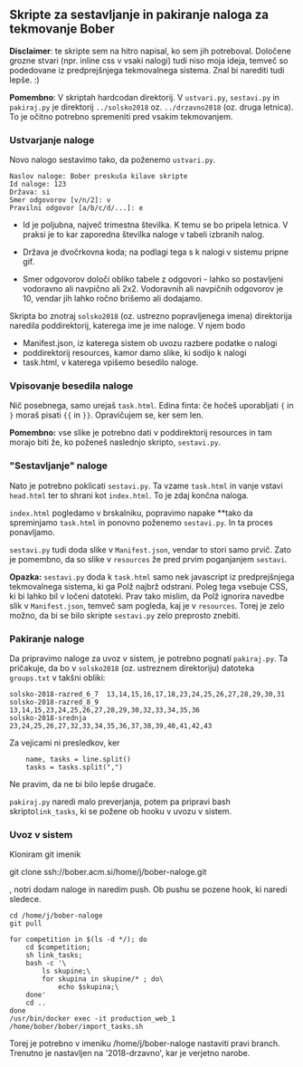 ## Skripte za sestavljanje in pakiranje naloga za tekmovanje Bober

**Disclaimer**: te skripte sem na hitro napisal, ko sem jih potreboval. Določene grozne stvari (npr. inline css v vsaki nalogi) tudi niso moja ideja, temveč so podedovane iz predprejšnjega tekmovalnega sistema. Znal bi narediti tudi lepše. :)

**Pomembno**: V skriptah hardcodan direktorij. V `ustvari.py`, `sestavi.py` in `pakiraj.py` je direktorij `../solsko2018` oz. `../drzavno2018` (oz. druga letnica). To je očitno potrebno spremeniti pred vsakim tekmovanjem.

### Ustvarjanje naloge

Novo nalogo sestavimo tako, da poženemo `ustvari.py`.

```
Naslov naloge: Bober preskuša kilave skripte
Id naloge: 123
Država: si
Smer odgovorov [v/n/2]: v
Pravilni odgovor [a/b/c/d/...]: e
```

- Id je poljubna, največ trimestna številka. K temu se bo pripela letnica. V praksi je to kar zaporedna številka naloge v tabeli izbranih nalog.

- Država je dvočrkovna koda; na podlagi tega s k nalogi v sistemu pripne gif.

- Smer odgovorov določi obliko tabele z odgovori - lahko so postavljeni vodoravno ali navpično ali 2x2. Vodoravnih ali navpičnih odgovorov je 10, vendar jih lahko ročno brišemo ali dodajamo.

Skripta bo znotraj `solsko2018` (oz. ustrezno popravljenega imena) direktorija naredila poddirektorij, katerega ime je ime naloge. V njem bodo 

- Manifest.json, iz katerega sistem ob uvozu razbere podatke o nalogi
- poddirektorij resources, kamor damo slike, ki sodijo k nalogi
- task.html, v katerega vpišemo besedilo naloge.

### Vpisovanje besedila naloge

Nič posebnega, samo urejaš `task.html`. Edina finta: če hočeš uporabljati `{` in `}` moraš pisati `{{` in `}}`. Opravičujem se, ker sem len.

**Pomembno:** vse slike je potrebno dati v poddirektorij resources in tam morajo biti že, ko poženeš naslednjo skripto, `sestavi.py`.

### "Sestavljanje" naloge

Nato je potrebno poklicati `sestavi.py`. Ta vzame `task.html` in vanje vstavi `head.html` ter to shrani kot `index.html`. To je zdaj končna naloga.

`index.html` pogledamo v brskalniku, popravimo napake **tako da spreminjamo `task.html` in ponovno poženemo `sestavi.py`. In ta proces ponavljamo.

`sestavi.py` tudi doda slike v `Manifest.json`, vendar to stori samo prvič. Zato je pomembno, da so slike v `resources` že pred prvim poganjanjem `sestavi`.

**Opazka:** `sestavi.py` doda k `task.html` samo nek javascript iz predprejšnjega tekmovalnega sistema, ki ga Polž najbrž odstrani. Poleg tega vsebuje CSS, ki bi lahko bil v ločeni datoteki. Prav tako mislim, da Polž ignorira navedbe slik v `Manifest.json`, temveč sam pogleda, kaj je v `resources`. Torej je zelo možno, da bi se bilo skripte `sestavi.py` zelo preprosto znebiti.

### Pakiranje naloge

Da pripravimo naloge za uvoz v sistem, je potrebno pognati `pakiraj.py`. Ta pričakuje, da bo v `solsko2018` (oz. ustreznem direktoriju) datoteka `groups.txt` v takšni obliki:

```
solsko-2018-razred_6_7  13,14,15,16,17,18,23,24,25,26,27,28,29,30,31
solsko-2018-razred_8_9  13,14,15,23,24,25,26,27,28,29,30,32,33,34,35,36
solsko-2018-srednja     23,24,25,26,27,32,33,34,35,36,37,38,39,40,41,42,43
```

Za vejicami ni presledkov, ker

```
    name, tasks = line.split()
    tasks = tasks.split(",")
```

Ne pravim, da ne bi bilo lepše drugače.

`pakiraj.py` naredi malo preverjanja, potem pa pripravi bash skripto`link_tasks`, ki se požene ob hooku v uvozu v sistem.


### Uvoz v sistem

Kloniram git imenik

git clone ssh://bober.acm.si/home/j/bober-naloge.git

, notri dodam naloge in naredim push. Ob pushu se pozene hook, ki naredi sledece.

```
cd /home/j/bober-naloge
git pull

for competition in $(ls -d */); do
    cd $competition;
    sh link_tasks;
    bash -c '\
        ls skupine;\
        for skupina in skupine/* ; do\
            echo $skupina;\
    done'
    cd ..
done
/usr/bin/docker exec -it production_web_1 /home/bober/bober/import_tasks.sh
```

Torej je potrebno v imeniku /home/j/bober-naloge nastaviti pravi branch. Trenutno je nastavljen na '2018-drzavno', kar je verjetno narobe.
